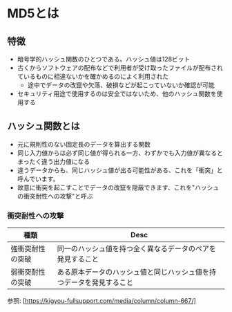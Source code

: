 # MD5とは

## 特徴

- 暗号学的ハッシュ関数のひとつである。ハッシュ値は128ビット
- 古くからソフトウェアの配布などで利用者が受け取ったファイルが配布されているものに相違ないかを確かめるのによく利用された
  - 途中でデータの改竄や欠落、破損などが起こっていないか確認が可能
- セキュリティ用途で使用するのは安全ではないため、他のハッシュ関数を使用する

## ハッシュ関数とは

- 元に規則性のない固定長のデータを算出する関数
- 同じ入力値からは必ず同じ値が得られる一方、わずかでも入力値が異なるとまったく違う出力値になる
- 違うデータからも、同じハッシュ値が出る可能性がある、これを「衝突」と呼んでいます。
- 故意に衝突を起こすことでデータの改竄を隠蔽できます、これを"ハッシュの衝突耐性への攻撃"と呼ぶ

### 衝突耐性への攻撃

種類|Desc
-|-
強衝突耐性の突破|同一のハッシュ値を持つ全く異なるデータのペアを発見すること
弱衝突耐性の突破|ある原本データのハッシュ値と同じハッシュ値を持つデータを発見すること

参照: [https://kigyou-fullsupport.com/media/column/column-667/]
